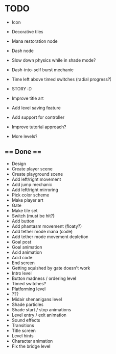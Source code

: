 # TODO

- Icon
- Decorative tiles

- Mana restoration node
- Dash node
- Slow down physics while in shade mode?
- Dash-into-self burst mechanic

- Time left above timed switches (radial progress?)

- STORY :D

- Improve title art
- Add level saving feature
- Add support for controller
- Improve tutorial approach?

- More levels?

## == Done ==

- Design
- Create player scene
- Create playground scene
- Add left/right movement
- Add jump mechanic
- Add left/right mirroring
- Pick color scheme
- Make player art
- Gate
- Make tile set
- Switch (must be hit?)
- Add button
- Add phantasm movement (floaty?)
- Add tether mode mana (code)
- Add tether mode movement depletion
- Goal post
- Goal animation
- Acid animation
- Acid code
- End screen
- Getting squished by gate doesn't work
- Intro level
- Button madness / ordering level
- Timed switches?
- Platforming level
- ???
- Midair shenanigans level
- Shade particles
- Shade start / stop animations
- Level entry / exit animation
- Sound effects
- Transitions
- Title screen
- Level hints
- Character animation
- Fix the bridge level

